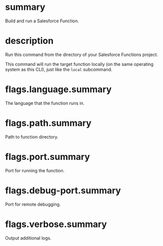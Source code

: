 # summary

Build and run a Salesforce Function.

# description

Run this command from the directory of your Salesforce Functions project.

This command will run the target function locally (on the same operating system as this CLI), just like the `local` subcommand.

# flags.language.summary

The language that the function runs in.

# flags.path.summary

Path to function directory.

# flags.port.summary

Port for running the function.

# flags.debug-port.summary

Port for remote debugging.

# flags.verbose.summary

Output additional logs.
